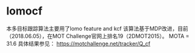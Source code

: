 # lomocf
本多目标跟踪算法主要用了lomo feature and kcf
该算法基于MDP改进，目前（2018.06.05），在MOT Challenge官网上排名19（2DMOT2015）。 MOTA = 31.6
具体结果参见：
https://motchallenge.net/tracker/Q_cf

